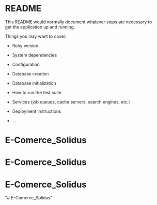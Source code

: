 # README

This README would normally document whatever steps are necessary to get the
application up and running.

Things you may want to cover:

* Ruby version

* System dependencies

* Configuration

* Database creation

* Database initialization

* How to run the test suite

* Services (job queues, cache servers, search engines, etc.)

* Deployment instructions

* ...
# E-Comerce_Solidus
# E-Comerce_Solidus
# E-Comerce_Solidus
"# E-Comerce_Solidus" 
